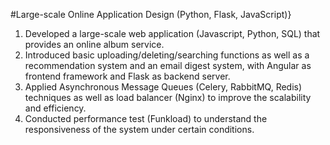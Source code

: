#Large-scale Online Application Design (Python, Flask, JavaScript)}
1. Developed a large-scale web application (Javascript, Python, SQL) that provides an online album service.
2. Introduced basic uploading/deleting/searching functions as well as a recommendation system and an email digest system, with Angular as frontend framework and Flask as backend server. 
3. Applied Asynchronous Message Queues (Celery, RabbitMQ, Redis) techniques as well as load balancer (Nginx) to improve the scalability and efficiency.
4. Conducted performance test (Funkload) to understand the responsiveness of the system under certain conditions.

